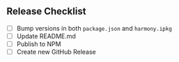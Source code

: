 
## Release Checklist
- [ ] Bump versions in both `package.json` and `harmony.ipkg`
- [ ] Update README.md
- [ ] Publish to NPM
- [ ] Create new GitHub Release
